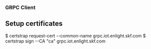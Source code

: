### GRPC Client

## Setup certificates

$ certstrap request-cert --common-name grpc.iot.enlight.skf.com
$ certstrap sign --CA "ca" grpc.iot.enlight.skf.com

